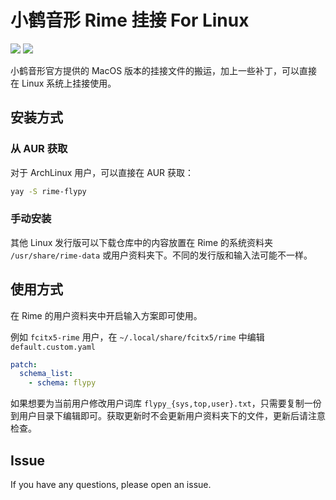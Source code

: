 # 小鹤音形 Rime 挂接 For Linux

![](https://img.shields.io/badge/dynamic/json?label=version&query=flypy&url=https%3A%2F%2Fgithub.com%2F2014CAIS01%2Frime-flypy%2Fraw%2Fmaster%2F.github%2Fnew_ver.json) ![](https://img.shields.io/aur/version/rime-flypy)

小鹤音形官方提供的 MacOS 版本的挂接文件的搬运，加上一些补丁，可以直接在 Linux 系统上挂接使用。

## 安装方式
### 从 AUR 获取

对于 ArchLinux 用户，可以直接在 AUR 获取：

```bash
yay -S rime-flypy
```

### 手动安装
其他 Linux 发行版可以下载仓库中的内容放置在 Rime 的系统资料夹 `/usr/share/rime-data` 或用户资料夹下。不同的发行版和输入法可能不一样。

## 使用方式
在 Rime 的用户资料夹中开启输入方案即可使用。

例如 `fcitx5-rime` 用户，在 `~/.local/share/fcitx5/rime` 中编辑 `default.custom.yaml`

```yaml
patch:
  schema_list:
    - schema: flypy
```

如果想要为当前用户修改用户词库 `flypy_{sys,top,user}.txt`，只需要复制一份到用户目录下编辑即可。获取更新时不会更新用户资料夹下的文件，更新后请注意检查。

## Issue
If you have any questions, please open an issue.
